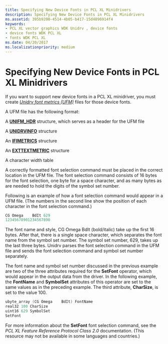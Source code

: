 ```yaml
---
title: Specifying New Device Fonts in PCL XL Minidrivers
description: Specifying New Device Fonts in PCL XL Minidrivers
ms.assetid: 395b9200-4514-4b05-b417-15d4896914f4
keywords:
- PCL XL vector graphics WDK Unidrv , device fonts
- device fonts WDK PCL XL
- fonts WDK PCL XL
ms.date: 04/20/2017
ms.localizationpriority: medium
---
```


# Specifying New Device Fonts in PCL XL Minidrivers





If you want to support new device fonts in a PCL XL minidriver, you must create [*Unidrv font metrics (UFM)*](https://msdn.microsoft.com/library/windows/hardware/ff556343#wdkgloss-unidrv-font-metrics--ufm-) files for those device fonts.

A UFM file has the following format:

A [**UNIFM\_HDR**](https://msdn.microsoft.com/library/windows/hardware/ff563587) structure, which serves as a header for the UFM file

A [**UNIDRVINFO**](https://msdn.microsoft.com/library/windows/hardware/ff562872) structure

An [**IFIMETRICS**](https://msdn.microsoft.com/library/windows/hardware/ff567418) structure

An [**EXTTEXTMETRIC**](https://msdn.microsoft.com/library/windows/hardware/ff548801) structure

A character width table

A correctly formatted font selection command must be placed in the correct location in the UFM file. The font selection command consists of 16 bytes for the font selection, one byte for a space character, and as many bytes as are needed to hold the digits of the symbol set number.

Following is an example of how a font selection command would appear in a UFM file. (The numbers in the second line show the position of each character in the font selection command.)

```cpp
CG Omega    BdIt 629
12345678901234567890
```

The font name and style, CG Omega BdIt (bold/italic) take up the first 16 bytes. After that, there is a single space character, which separates the font name from the symbol set number. The symbol set number, 629, takes up the last three bytes. Unidrv parses the font selection command in the UFM file and sends the font selection command and symbol set number separately.

The font name and symbol set number discussed in the previous example are two of the three attributes required for the **SetFont** operator, which would appear in the output data from the driver. In the following example, the **FontName** and **SymbolSet** attributes of this operator are set to the same values as in the preceding example. The third attribute, **CharSize**, is set to the value 100.

```cpp
ubyte_array (CG Omega    BdIt) FontName
real32 100 CharSize
uint16 629 SymbolSet
SetFont
```

For more information about the **SetFont** font selection command, see the *PCL XL Feature Reference Protocol Class 2.0* documentation. (This resource may not be available in some languages and countries.)

 

 




